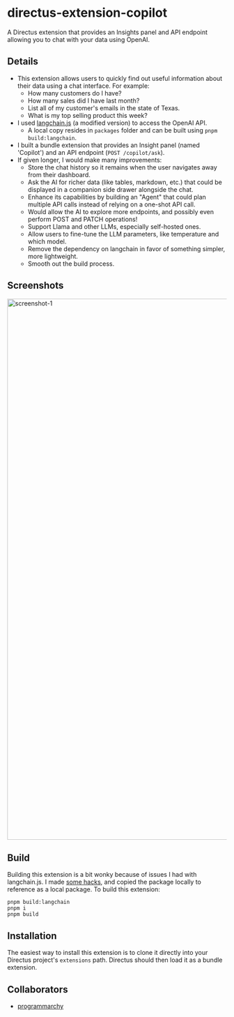 # directus-extension-copilot

A Directus extension that provides an Insights panel and API endpoint allowing you to chat with your data using OpenAI.

## Details

- This extension allows users to quickly find out useful information about their data using a chat interface. For example:
  - How many customers do I have?
  - How many sales did I have last month?
  - List all of my customer's emails in the state of Texas.
  - What is my top selling product this week?
- I used [langchain.js](https://js.langchain.com) (a modified version) to access the OpenAI API.
  - A local copy resides in `packages` folder and can be built using `pnpm build:langchain`.
- I built a bundle extension that provides an Insight panel (named 'Copilot') and an API endpoint (`POST /copilot/ask`).
- If given longer, I would make many improvements:
  - Store the chat history so it remains when the user navigates away from their dashboard.
  - Ask the AI for richer data (like tables, markdown, etc.) that could be displayed in a companion side drawer alongside the chat.
  - Enhance its capabilities by building an "Agent" that could plan multiple API calls instead of relying on a one-shot API call.
  - Would allow the AI to explore more endpoints, and possibly even perform POST and PATCH operations!
  - Support Llama and other LLMs, especially self-hosted ones.
  - Allow users to fine-tune the LLM parameters, like temperature and which model.
  - Remove the dependency on langchain in favor of something simpler, more lightweight.
  - Smooth out the build process.

## Screenshots

<img width="1241" alt="screenshot-1" src="https://github.com/programmarchy/directus-extension-copilot/assets/622192/de911a27-7ffb-4d7a-9f1e-3129489308f7">

## Build

Building this extension is a bit wonky because of issues I had with langchain.js. I made [some hacks](https://github.com/programmarchy/langchainjs/commit/5259940ea9e2f23d6761f21f912d46dfe640bf5e), and copied the package locally to reference as a local package. To build this extension:

```
pnpm build:langchain
pnpm i
pnpm build
```

## Installation

The easiest way to install this extension is to clone it directly into your Directus project's `extensions` path. Directus should then load it as a bundle extension.

## Collaborators

- [programmarchy](https://github.com/programmarchy)
